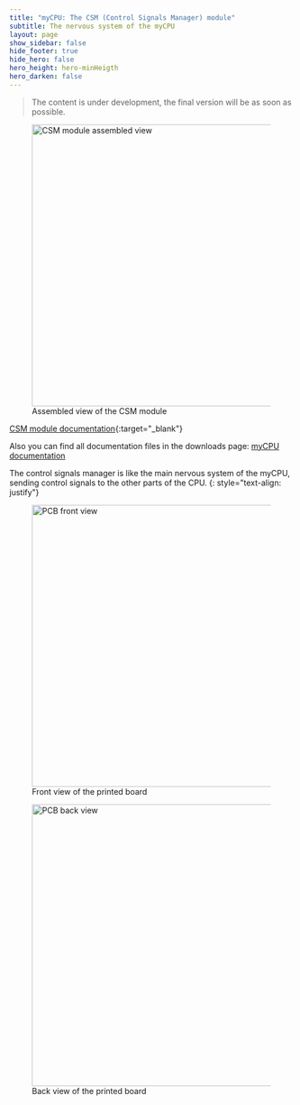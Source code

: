 ```yaml
---
title: "myCPU: The CSM (Control Signals Manager) module"
subtitle: The nervous system of the myCPU
layout: page
show_sidebar: false
hide_footer: true
hide_hero: false
hero_height: hero-minHeigth
hero_darken: false
---
```

> The content is under development, the final version will be as soon as possible.

<figure class="center">
    <img src="{{ site.baseurl }}/img/mycpu/modules/csm/control_signal_assembled.png" alt="CSM module assembled view" title="Assembled view of the CSM module" width="500px">
    <figcaption>Assembled view of the CSM module</figcaption>
</figure>

[CSM module documentation](/downloads/technical/myCPU_CSM_module_full.pdf){:target="_blank"}

Also you can find all documentation files in the downloads page: [myCPU documentation](/pages/en/mycpu/downloads/technical_docs)

The control signals manager is like the main nervous system of the myCPU, sending control signals to the other parts of the CPU.
{: style="text-align: justify"}

<figure class="center">
    <img src="{{ site.baseurl }}/img/mycpu/modules/csm/control_signal_clear_front.png" alt="PCB front view" title="Front view of the printed board" width="500px">
    <figcaption>Front view of the printed board</figcaption>
</figure>
<figure class="center">
    <img src="{{ site.baseurl }}/img/mycpu/modules/csm/control_signal_clear_back.png" alt="PCB back view" title="Back view of the printed board" width="500px">
    <figcaption>Back view of the printed board</figcaption>
</figure>
